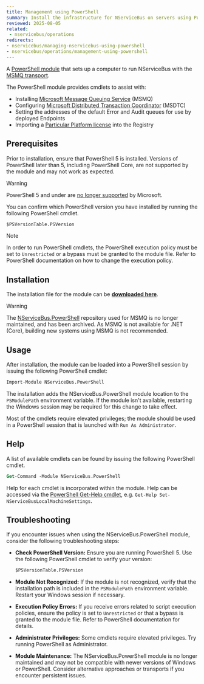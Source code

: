 ```yaml
---
title: Management using PowerShell
summary: Install the infrastructure for NServiceBus on servers using PowerShell.
reviewed: 2025-08-05
related:
 - nservicebus/operations
redirects:
- nservicebus/managing-nservicebus-using-powershell
- nservicebus/operations/management-using-powershell
---
```


A [PowerShell module](https://learn.microsoft.com/en-us/powershell/scripting/lang-spec/chapter-11?view=powershell-7.5) that sets up a computer to run NServiceBus with the [MSMQ transport](/transports/msmq/).

The PowerShell module provides cmdlets to assist with:

- Installing [Microsoft Message Queuing Service](https://learn.microsoft.com/en-us/previous-versions/windows/desktop/msmq/ms711472(v=vs.85)) (MSMQ)
- Configuring [Microsoft Distributed Transaction Coordinator](https://en.wikipedia.org/wiki/Microsoft_Distributed_Transaction_Coordinator) (MSDTC)
- Setting the addresses of the default Error and Audit queues for use by deployed Endpoints
- Importing a [Particular Platform license](/nservicebus/licensing/) into the Registry

## Prerequisites

Prior to installation, ensure that PowerShell 5 is installed. Versions of PowerShell later than 5, including PowerShell Core, are not supported by the module and may not work as expected.

> [!WARNING]
> PowerShell 5 and under are [no longer supported](https://learn.microsoft.com/en-us/powershell/scripting/install/powershell-support-lifecycle?view=powershell-7.5#powershell-end-of-support-dates) by Microsoft.

You can confirm which PowerShell version you have installed by running the following PowerShell cmdlet.

  ```ps
  $PSVersionTable.PSVersion
  ```

> [!NOTE]
> In order to run PowerShell cmdlets, the PowerShell execution policy must be set to `Unrestricted` or a bypass must be granted to the module file. Refer to PowerShell documentation on how to change the execution policy.

## Installation

The installation file for the module can be **[downloaded here](https://github.com/particular/NServiceBus.PowerShell/releases/latest)**.

> [!WARNING]
> The [NServiceBus.PowerShell](https://github.com/Particular/NServiceBus.PowerShell) repository used for MSMQ is no longer maintained, and has been archived. As MSMQ is not available for .NET (Core), building new systems using MSMQ is not recommended.

## Usage

After installation, the module can be loaded into a PowerShell session by issuing the following PowerShell cmdlet:

```ps
Import-Module NServiceBus.PowerShell
```

The installation adds the NServiceBus.PowerShell module location to the `PSModulePath` environment variable. If the module isn't available, restarting the Windows session may be required for this change to take effect.

Most of the cmdlets require elevated privileges; the module should be used in a PowerShell session that is launched with `Run As Administrator`.

## Help

A list of available cmdlets can be found by issuing the following PowerShell cmdlet.

```ps
Get-Command -Module NServiceBus.PowerShell
```

Help for each cmdlet is incorporated within the module. Help can be accessed via the [PowerShell Get-Help cmdlet](https://technet.microsoft.com/en-us/library/ee176848.aspx), e.g. `Get-Help Set-NServiceBusLocalMachineSettings`.

## Troubleshooting

If you encounter issues when using the NServiceBus.PowerShell module, consider the following troubleshooting steps:

- **Check PowerShell Version:** Ensure you are running PowerShell 5. Use the following PowerShell cmdlet to verify your version:

  ```ps
  $PSVersionTable.PSVersion
  ```

- **Module Not Recognized:** If the module is not recognized, verify that the installation path is included in the `PSModulePath` environment variable. Restart your Windows session if necessary.

- **Execution Policy Errors:** If you receive errors related to script execution policies, ensure the policy is set to `Unrestricted` or that a bypass is granted to the module file. Refer to PowerShell documentation for details.

- **Administrator Privileges:** Some cmdlets require elevated privileges. Try running PowerShell as Administrator.

- **Module Maintenance:** The NServiceBus.PowerShell module is no longer maintained and may not be compatible with newer versions of Windows or PowerShell. Consider alternative approaches or transports if you encounter persistent issues.

